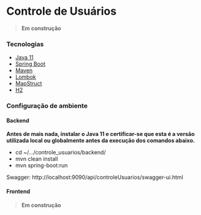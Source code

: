 # Controle de Usuários

> **Em construção**

### Tecnologias
- [Java 11](https://www.oracle.com/br/java/technologies/javase/jdk11-archive-downloads.html)
- [Spring Boot](https://spring.io/projects/spring-boot)
- [Maven](https://maven.apache.org/index.html)
- [Lombok](https://projectlombok.org/)
- [MapStruct](https://mapstruct.org/)
- [H2](https://www.h2database.com/html/main.html)

### Configuração de ambiente

#### Backend

**Antes de mais nada, instalar o Java 11 e certificar-se que esta é a versão utilizada local ou globalmente antes da execução dos comandos abaixo.**

- cd ~/.../controle_usuarios/backend/
- mvn clean install
- mvn spring-boot:run

Swagger: http://localhost:9090/api/controleUsuarios/swagger-ui.html

#### Frontend

> **Em construção**
